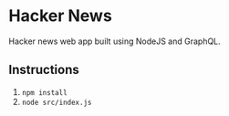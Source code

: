 # Hacker News

Hacker news web app built using NodeJS and GraphQL.

## Instructions

1. `npm install`
2. `node src/index.js`
